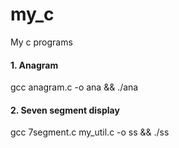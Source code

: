 # my_c
My c programs

#### 1. Anagram

gcc anagram.c -o ana && ./ana

#### 2. Seven segment display

gcc 7segment.c my_util.c -o ss && ./ss

